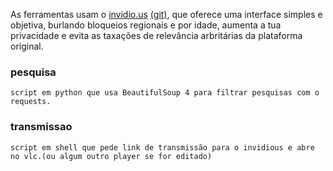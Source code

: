 As ferramentas usam o [invidio.us](invidio.us) [(git)](https://github.com/omarroth/invidious), que oferece uma interface simples e objetiva, burlando bloqueios regionais e por idade, aumenta a tua privacidade e evita as taxações de relevância arbritárias da plataforma original.

### pesquisa
	script em python que usa BeautifulSoup 4 para filtrar pesquisas com o requests.

### transmissao
	script em shell que pede link de transmissão para o invidious e abre no vlc.(ou algum outro player se for editado)
